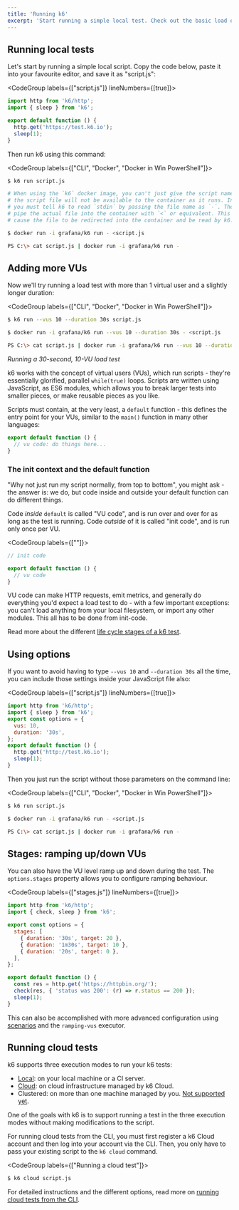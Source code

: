 ```yaml
---
title: 'Running k6'
excerpt: 'Start running a simple local test. Check out the basic load options or execution modes.'
---
```


## Running local tests

Let's start by running a simple local script. Copy the code below, paste it into your
favourite editor, and save it as "script.js":

<CodeGroup labels={["script.js"]} lineNumbers={[true]}>

```javascript
import http from 'k6/http';
import { sleep } from 'k6';

export default function () {
  http.get('https://test.k6.io');
  sleep(1);
}
```

</CodeGroup>

Then run k6 using this command:

<CodeGroup labels={["CLI", "Docker", "Docker in Win PowerShell"]}>

```bash
$ k6 run script.js
```

```bash
# When using the `k6` docker image, you can't just give the script name since
# the script file will not be available to the container as it runs. Instead
# you must tell k6 to read `stdin` by passing the file name as `-`. Then you
# pipe the actual file into the container with `<` or equivalent. This will
# cause the file to be redirected into the container and be read by k6.

$ docker run -i grafana/k6 run - <script.js
```

```bash
PS C:\> cat script.js | docker run -i grafana/k6 run -
```

</CodeGroup>

## Adding more VUs

Now we'll try running a load test with more than 1 virtual user and a slightly longer duration:

<CodeGroup labels={["CLI", "Docker", "Docker in Win PowerShell"]}>

```bash
$ k6 run --vus 10 --duration 30s script.js
```

```bash
$ docker run -i grafana/k6 run --vus 10 --duration 30s - <script.js
```

```bash
PS C:\> cat script.js | docker run -i grafana/k6 run --vus 10 --duration 30s -
```

</CodeGroup>

_Running a 30-second, 10-VU load test_

k6 works with the concept of virtual users (VUs), which run scripts - they're essentially
glorified, parallel `while(true)` loops. Scripts are written using JavaScript, as ES6 modules,
which allows you to break larger tests into smaller pieces, or make reusable pieces as you like.

Scripts must contain, at the very least, a `default` function - this defines the entry point for
your VUs, similar to the `main()` function in many other languages:

<CodeGroup labels={[]}>

```javascript
export default function () {
  // vu code: do things here...
}
```

</CodeGroup>

### The init context and the default function

"Why not just run my script normally, from top to bottom", you might ask - the answer is: we do,
but code inside and outside your default function can do different things.

Code _inside_ `default` is called "VU code", and is run over and over for as long as the test is
running. Code _outside_ of it is called "init code", and is run only once per VU.

<CodeGroup labels={[""]}>

```javascript
// init code

export default function () {
  // vu code
}
```

</CodeGroup>

VU code can make HTTP requests, emit metrics, and generally do everything you'd expect a load test
to do - with a few important exceptions: you can't load anything from your local filesystem, or
import any other modules. This all has to be done from init-code.

Read more about the different [life cycle stages of a k6 test](/using-k6/test-life-cycle).

## Using options

If you want to avoid having to type `--vus 10` and `--duration 30s` all the time, you can include
those settings inside your JavaScript file also:

<CodeGroup labels={["script.js"]} lineNumbers={[true]}>

```javascript
import http from 'k6/http';
import { sleep } from 'k6';
export const options = {
  vus: 10,
  duration: '30s',
};
export default function () {
  http.get('http://test.k6.io');
  sleep(1);
}
```

</CodeGroup>

Then you just run the script without those parameters on the command line:

<CodeGroup labels={["CLI", "Docker", "Docker in Win PowerShell"]}>

```bash
$ k6 run script.js
```

```bash
$ docker run -i grafana/k6 run - <script.js
```

```bash
PS C:\> cat script.js | docker run -i grafana/k6 run -
```

</CodeGroup>

## Stages: ramping up/down VUs

You can also have the VU level ramp up and down during the test. The `options.stages` property
allows you to configure ramping behaviour.

<CodeGroup labels={["stages.js"]} lineNumbers={[true]}>

```javascript
import http from 'k6/http';
import { check, sleep } from 'k6';

export const options = {
  stages: [
    { duration: '30s', target: 20 },
    { duration: '1m30s', target: 10 },
    { duration: '20s', target: 0 },
  ],
};

export default function () {
  const res = http.get('https://httpbin.org/');
  check(res, { 'status was 200': (r) => r.status == 200 });
  sleep(1);
}
```

</CodeGroup>

This can also be accomplished with more advanced configuration using
[scenarios](/using-k6/scenarios) and the `ramping-vus` executor.

## Running cloud tests

k6 supports three execution modes to run your k6 tests:

- [Local](#running-local-tests): on your local machine or a CI server.
- [Cloud](/cloud): on cloud infrastructure managed by k6 Cloud.
- Clustered: on more than one machine managed by you. [Not supported yet](https://github.com/grafana/k6/issues/140).

One of the goals with k6 is to support running a test in the three execution modes without making modifications to the script.

For running cloud tests from the CLI, you must first register a k6 Cloud account and then log into your account via the CLI. Then, you only have to pass your existing script to the `k6 cloud` command.

<CodeGroup labels={["Running a cloud test"]}>

```bash
$ k6 cloud script.js
```

</CodeGroup>

For detailed instructions and the different options, read more on [running cloud tests from the CLI](/cloud/creating-and-running-a-test/cloud-tests-from-the-cli).
